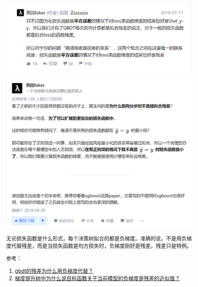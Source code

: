 ![图 1](images/58e42be04a14b3579b01231c3616ffb280f1c2b69fa503890f70c4eaf7cfb2be.png)  

![图 2](images/dd6b9186f7ae726d6ccca32df88fb94cb35e2a76804995ff982dd02839b5deee.png)  

无论损失函数是什么形式，每个决策树拟合的都是负梯度。准确的说，不是用负梯度代替残差，而是当损失函数是均方损失时，负梯度刚好是残差，残差只是特例。









参考：

1. [gbdt的残差为什么用负梯度代替？](https://www.zhihu.com/question/63560633)
2. [梯度提升树中为什么说目标函数关于当前模型的负梯度是残差的近似值？](https://www.zhihu.com/question/60625492)
